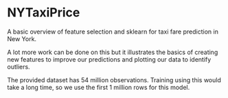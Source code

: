 # NYTaxiPrice
A basic overview of feature selection and sklearn for taxi fare prediction in New York.

A lot more work can be done on this but it illustrates the basics of creating new features to improve our predictions and plotting our data to identify outliers.

The provided dataset has 54 million observations. Training using this would take a long time, so we use the first 1 million rows for this model.
